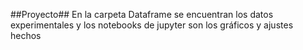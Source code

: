 ##Proyecto##
En la carpeta Dataframe se encuentran los datos experimentales y los notebooks de jupyter son los gráficos y ajustes hechos
